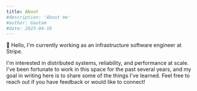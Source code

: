 ```yaml
---
title: About
#description: 'About me'
#author: Gautam
#date: 2023-04-18
---
```


:wave: Hello, I'm currently working as an infrastructure software engineer at Stripe.

I'm interested in distributed systems, reliability, and performance at scale. I've been fortunate to work in this space for the past several years, and my goal in writing here is to share some of the things I've learned. Feel free to reach out if you have feedback or would like to connect!
